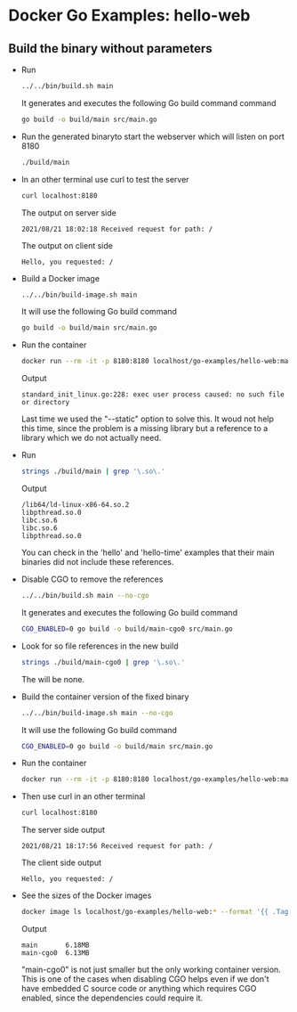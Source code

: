# Docker Go Examples: hello-web

## Build the binary without parameters

* Run

  ```bash
  ../../bin/build.sh main
  ```

  It generates and executes the following Go build command command

  ```bash
  go build -o build/main src/main.go
  ```

* Run the generated binaryto start the webserver which will listen on port 8180

  ```bash
  ./build/main
  ```

* In an other terminal use curl to test the server

  ```bash
  curl localhost:8180
  ```

  The output on server side

  ```
  2021/08/21 18:02:18 Received request for path: /
  ```

  The output on client side

  ```
  Hello, you requested: /
  ```

* Build a Docker image

  ```bash
  ../../bin/build-image.sh main
  ```

  It will use the following Go build command

  ```bash
  go build -o build/main src/main.go
  ```

* Run the container

  ```bash
  docker run --rm -it -p 8180:8180 localhost/go-examples/hello-web:main
  ```

  Output

  ```
  standard_init_linux.go:228: exec user process caused: no such file or directory
  ```

  Last time we used the "--static" option to solve this.
  It woud not help this time, since the problem is a missing library
  but a reference to a library which we do not actually need.

* Run

  ```bash
  strings ./build/main | grep '\.so\.'
  ```

  Output

  ```
  /lib64/ld-linux-x86-64.so.2
  libpthread.so.0
  libc.so.6
  libc.so.6
  libpthread.so.0
  ```

  You can check in the 'hello' and 'hello-time' examples that their main binaries
  did not include these references.

* Disable CGO to remove the references

  ```bash
  ../../bin/build.sh main --no-cgo
  ```

  It generates and executes the following Go build command

  ```bash
  CGO_ENABLED=0 go build -o build/main-cgo0 src/main.go
  ```  

* Look for so file references in the new build

  ```bash
  strings ./build/main-cgo0 | grep '\.so\.'
  ```

  The will be none.

* Build the container version of the fixed binary

  ```bash
  ../../bin/build-image.sh main --no-cgo
  ```

  It will use the following Go build command

  ```bash
  CGO_ENABLED=0 go build -o build/main src/main.go
  ```

* Run the container

  ```bash
  docker run --rm -it -p 8180:8180 localhost/go-examples/hello-web:main-cgo0
  ```

* Then use curl in an other terminal

  ```bash
  curl localhost:8180
  ```

  The server side output

  ```
  2021/08/21 18:17:56 Received request for path: /
  ```

  The client side output

  ```
  Hello, you requested: /
  ```

* See the sizes of the Docker images

  ```bash
  docker image ls localhost/go-examples/hello-web:* --format '{{ .Tag }} {{ .Size }}' | column -t | sort
  ```

  Output

  ```
  main       6.18MB
  main-cgo0  6.13MB
  ```

  "main-cgo0" is not just smaller but the only working container version.
  This is one of the cases when disabling CGO helps even if we don't have
  embedded C source code or anything which requires CGO enabled, since
  the dependencies could require it.

